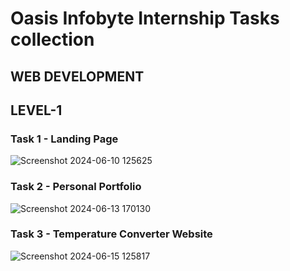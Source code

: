 # Oasis Infobyte Internship Tasks collection
## WEB DEVELOPMENT
## LEVEL-1
### Task 1 - Landing Page
![Screenshot 2024-06-10 125625](https://github.com/ChandiniRegulapati/OIBSIP-TASKS/assets/159464185/0a893e99-0cbb-42a3-a34d-5bfeebf05eae)

### Task 2 - Personal Portfolio
![Screenshot 2024-06-13 170130](https://github.com/ChandiniRegulapati/OIBSIP-TASKS/assets/159464185/7499ce0f-db7a-44d3-9037-f0bc828b18c0)

### Task 3 - Temperature Converter Website
![Screenshot 2024-06-15 125817](https://github.com/ChandiniRegulapati/OIBSIP-TASKS/assets/159464185/cc4163f1-35fe-4906-b4d4-5489533f1d34)
